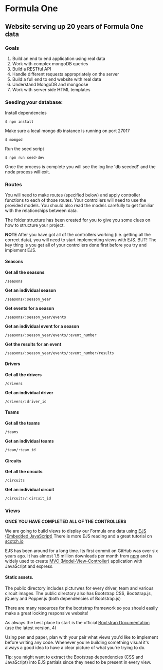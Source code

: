 # Formula One

## Website serving up 20 years of Formula One data

### Goals

1. Build an end to end application using real data
2. Work with complex mongoDB queries
3. Build a RESTful API
4. Handle different requests appropriately on the server
5. Build a full end to end website with real data
6. Understand MongoDB and mongoose
7. Work with server side HTML templates

### Seeding your database:

Install dependencies
```
$ npm install
```

Make sure a local mongo db instance is running on port 27017
```
$ mongod
```

Run the seed script
```
$ npm run seed-dev
```
Once the process is complete you will see the log line 'db seeded!' and the node process will exit.

### Routes

You will need to make routes (specified below) and apply controller functions to each of those routes. Your controllers will need to use the provided models. You should also read the models carefully to get familiar with the relationships between data.

The folder structure has been created for you to give you some clues on how to structure your project. 

**NOTE** After you have got all of the controllers working (i.e. getting all the correct data), you will need to start implementing views with EJS. BUT! The key thing is you get all of your controllers done first before you try and implement EJS.

#### Seasons

**Get all the seasons**
```
/seasons
```

**Get an individual season**
```
/seasons/:season_year
```

**Get events for a season**
```
/seasons/:season_year/events
```

**Get an individual event for a season**
```
/seasons/:season_year/events/:event_number
```

**Get the results for an event**
```
/seasons/:season_year/events/:event_number/results
```
#### Drivers

**Get all the drivers**
```
/drivers
```

**Get an individual driver**
```
/drivers/:driver_id
```

#### Teams

**Get all the teams**
```
/teams
```

**Get an individual teams**
```
/team/:team_id
```

#### Circuits

**Get all the circuits**
```
/circuits
```

**Get an individual circuit**
```
/circuits/:circuit_id
```


### Views

**ONCE YOU HAVE COMPLETED ALL OF THE CONTROLLERS**

We are going to build views to display our Formula one data using [EJS (Embedded JavaScript)](http://www.embeddedjs.com/)
There is more EJS reading and a great tutorial on [scotch.io](https://scotch.io/tutorials/use-ejs-to-template-your-node-application)

EJS has been around for a long time. Its first commit on GitHub was over six years ago. It has almost 1.5 million downloads per month
from [npm](https://www.npmjs.com/package/ejs) and is widely used to create [MVC (Model-View-Controller)](https://en.wikipedia.org/wiki/Model%E2%80%93view%E2%80%93controller)
application with JavaScript and express.

#### Static assets.

The public directory includes picturwes for every driver, team and various circuit images. The public directory also has
Bootstrap CSS, Bootstrap.js, jQuery and Popper.js (both dependencies of Bootstrap.js)

There are many resources for the bootstrap framework so you should easily make a great looking responsive website!

As always the best place to start is the official [Bootstrap Documentation](https://getbootstrap.com/docs/4.0/getting-started/introduction/) (use the latest version, 4)

Using pen and paper, plan with your pair what views you'd like to implement before writing any code. Whenever you're building something visual it's always a good idea to have a clear picture of what you're trying to do.

Tip: you might want to extract the Bootstrap dependencies (CSS and JavaScript) into EJS partials since they need to be present in every view.
